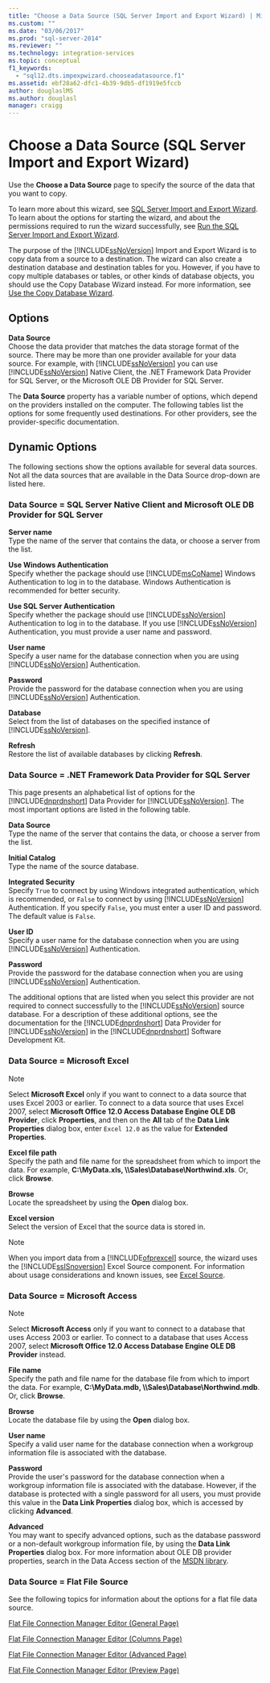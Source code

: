 ```yaml
---
title: "Choose a Data Source (SQL Server Import and Export Wizard) | Microsoft Docs"
ms.custom: ""
ms.date: "03/06/2017"
ms.prod: "sql-server-2014"
ms.reviewer: ""
ms.technology: integration-services
ms.topic: conceptual
f1_keywords: 
  - "sql12.dts.impexpwizard.chooseadatasource.f1"
ms.assetid: ebf28a62-dfc1-4b39-9db5-df1919e5fccb
author: douglaslMS
ms.author: douglasl
manager: craigg
---
```

# Choose a Data Source (SQL Server Import and Export Wizard)
  Use the **Choose a Data Source** page to specify the source of the data that you want to copy.  
  
 To learn more about this wizard, see [SQL Server Import and Export Wizard](import-and-export-data-with-the-sql-server-import-and-export-wizard.md). To learn about the options for starting the wizard, and about the permissions required to run the wizard successfully, see [Run the SQL Server Import and Export Wizard](start-the-sql-server-import-and-export-wizard.md).  
  
 The purpose of the [!INCLUDE[ssNoVersion](../../includes/ssnoversion-md.md)] Import and Export Wizard is to copy data from a source to a destination. The wizard can also create a destination database and destination tables for you. However, if you have to copy multiple databases or tables, or other kinds of database objects, you should use the Copy Database Wizard instead. For more information, see [Use the Copy Database Wizard](../../relational-databases/databases/use-the-copy-database-wizard.md).  
  
## Options  
 **Data Source**  
 Choose the data provider that matches the data storage format of the source. There may be more than one provider available for your data source. For example, with [!INCLUDE[ssNoVersion](../../includes/ssnoversion-md.md)] you can use [!INCLUDE[ssNoVersion](../../includes/ssnoversion-md.md)] Native Client, the .NET Framework Data Provider for SQL Server, or the Microsoft OLE DB Provider for SQL Server.  
  
 The **Data Source** property has a variable number of options, which depend on the providers installed on the computer. The following tables list the options for some frequently used destinations. For other providers, see the provider-specific documentation.  
  
## Dynamic Options  
 The following sections show the options available for several data sources. Not all the data sources that are available in the Data Source drop-down are listed here.  
  
### Data Source = SQL Server Native Client and Microsoft OLE DB Provider for SQL Server  
 **Server name**  
 Type the name of the server that contains the data, or choose a server from the list.  
  
 **Use Windows Authentication**  
 Specify whether the package should use [!INCLUDE[msCoName](../../includes/msconame-md.md)] Windows Authentication to log in to the database. Windows Authentication is recommended for better security.  
  
 **Use SQL Server Authentication**  
 Specify whether the package should use [!INCLUDE[ssNoVersion](../../includes/ssnoversion-md.md)] Authentication to log in to the database. If you use [!INCLUDE[ssNoVersion](../../includes/ssnoversion-md.md)] Authentication, you must provide a user name and password.  
  
 **User name**  
 Specify a user name for the database connection when you are using [!INCLUDE[ssNoVersion](../../includes/ssnoversion-md.md)] Authentication.  
  
 **Password**  
 Provide the password for the database connection when you are using [!INCLUDE[ssNoVersion](../../includes/ssnoversion-md.md)] Authentication.  
  
 **Database**  
 Select from the list of databases on the specified instance of [!INCLUDE[ssNoVersion](../../includes/ssnoversion-md.md)].  
  
 **Refresh**  
 Restore the list of available databases by clicking **Refresh**.  
  
### Data Source = .NET Framework Data Provider for SQL Server  
 This page presents an alphabetical list of options for the [!INCLUDE[dnprdnshort](../../includes/dnprdnshort-md.md)] Data Provider for [!INCLUDE[ssNoVersion](../../includes/ssnoversion-md.md)]. The most important options are listed in the following table.  
  
 **Data Source**  
 Type the name of the server that contains the data, or choose a server from the list.  
  
 **Initial Catalog**  
 Type the name of the source database.  
  
 **Integrated Security**  
 Specify `True` to connect by using Windows integrated authentication, which is recommended, or `False` to connect by using [!INCLUDE[ssNoVersion](../../includes/ssnoversion-md.md)] Authentication. If you specify `False`, you must enter a user ID and password. The default value is `False`.  
  
 **User ID**  
 Specify a user name for the database connection when you are using [!INCLUDE[ssNoVersion](../../includes/ssnoversion-md.md)] Authentication.  
  
 **Password**  
 Provide the password for the database connection when you are using [!INCLUDE[ssNoVersion](../../includes/ssnoversion-md.md)] Authentication.  
  
 The additional options that are listed when you select this provider are not required to connect successfully to the [!INCLUDE[ssNoVersion](../../includes/ssnoversion-md.md)] source database. For a description of these additional options, see the documentation for the [!INCLUDE[dnprdnshort](../../includes/dnprdnshort-md.md)] Data Provider for [!INCLUDE[ssNoVersion](../../includes/ssnoversion-md.md)] in the [!INCLUDE[dnprdnshort](../../includes/dnprdnshort-md.md)] Software Development Kit.  
  
### Data Source = Microsoft Excel  
  
> [!NOTE]  
>  Select **Microsoft Excel** only if you want to connect to a data source that uses Excel 2003 or earlier. To connect to a data source that uses Excel 2007, select **Microsoft Office 12.0 Access Database Engine OLE DB Provider**, click **Properties**, and then on the **All** tab of the **Data Link Properties** dialog box, enter `Excel 12.0` as the value for **Extended Properties**.  
  
 **Excel file path**  
 Specify the path and file name for the spreadsheet from which to import the data. For example, **C:\MyData.xls, \\\Sales\Database\Northwind.xls**. Or, click **Browse**.  
  
 **Browse**  
 Locate the spreadsheet by using the **Open** dialog box.  
  
 **Excel version**  
 Select the version of Excel that the source data is stored in.  
  
> [!NOTE]  
>  When you import data from a [!INCLUDE[ofprexcel](../../includes/ofprexcel-md.md)] source, the wizard uses the [!INCLUDE[ssISnoversion](../../includes/ssisnoversion-md.md)] Excel Source component. For information about usage considerations and known issues, see [Excel Source](../data-flow/excel-source.md).  
  
### Data Source = Microsoft Access  
  
> [!NOTE]  
>  Select **Microsoft Access** only if you want to connect to a database that uses Access 2003 or earlier. To connect to a database that uses Access 2007, select **Microsoft Office 12.0 Access Database Engine OLE DB Provider** instead.  
  
 **File name**  
 Specify the path and file name for the database file from which to import the data. For example, **C:\MyData.mdb, \\\Sales\Database\Northwind.mdb**. Or, click **Browse**.  
  
 **Browse**  
 Locate the database file by using the **Open** dialog box.  
  
 **User name**  
 Specify a valid user name for the database connection when a workgroup information file is associated with the database.  
  
 **Password**  
 Provide the user's password for the database connection when a workgroup information file is associated with the database. However, if the database is protected with a single password for all users, you must provide this value in the **Data Link Properties** dialog box, which is accessed by clicking **Advanced**.  
  
 **Advanced**  
 You may want to specify advanced options, such as the database password or a non-default workgroup information file, by using the **Data Link Properties** dialog box. For more information about OLE DB provider properties, search in the Data Access section of the [MSDN library](http://go.microsoft.com/fwlink/?linkid=62553).  
  
### Data Source = Flat File Source  
 See the following topics for information about the options for a flat file data source.  
  
 [Flat File Connection Manager Editor &#40;General Page&#41;](../general-page-of-integration-services-designers-options.md)  
  
 [Flat File Connection Manager Editor &#40;Columns Page&#41;](../flat-file-connection-manager-editor-columns-page.md)  
  
 [Flat File Connection Manager Editor &#40;Advanced Page&#41;](../flat-file-connection-manager-editor-advanced-page.md)  
  
 [Flat File Connection Manager Editor &#40;Preview Page&#41;](../flat-file-connection-manager-editor-preview-page.md)  
  
  
